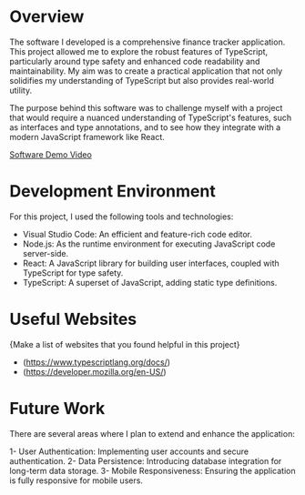 # Overview

The software I developed is a comprehensive finance tracker application. This project allowed me to explore the robust features of TypeScript, particularly around type safety and enhanced code readability and maintainability. My aim was to create a practical application that not only solidifies my understanding of TypeScript but also provides real-world utility.

The purpose behind this software was to challenge myself with a project that would require a nuanced understanding of TypeScript's features, such as interfaces and type annotations, and to see how they integrate with a modern JavaScript framework like React.

[Software Demo Video](https://youtu.be/viKlbw7ifV0?si=gCCgjBG53DkZbW3y)

# Development Environment

For this project, I used the following tools and technologies:

* Visual Studio Code: An efficient and feature-rich code editor.
* Node.js: As the runtime environment for executing JavaScript code server-side.
* React: A JavaScript library for building user interfaces, coupled with TypeScript for type safety.
* TypeScript: A superset of JavaScript, adding static type definitions.


# Useful Websites

{Make a list of websites that you found helpful in this project}

- (https://www.typescriptlang.org/docs/)
- (https://developer.mozilla.org/en-US/)

# Future Work

There are several areas where I plan to extend and enhance the application:

1- User Authentication: Implementing user accounts and secure authentication.
2- Data Persistence: Introducing database integration for long-term data storage.
3- Mobile Responsiveness: Ensuring the application is fully responsive for mobile users.

